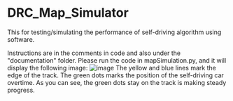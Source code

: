 # DRC_Map_Simulator
This for testing/simulating the performance of self-driving algorithm using software.

Instructions are in the comments in code and also under the "documentation" folder. Please run the code in mapSimulation.py, and it will display the following image:
![image](https://github.com/bz36912/DRC_Map_Simulator/assets/103187762/0f0a6edd-734a-43d6-9114-a95dc4d491ac)
The yellow and blue lines mark the edge of the track. The green dots marks the position of the self-driving car overtime. As you can see, the green dots stay on the track is making steady progress.
